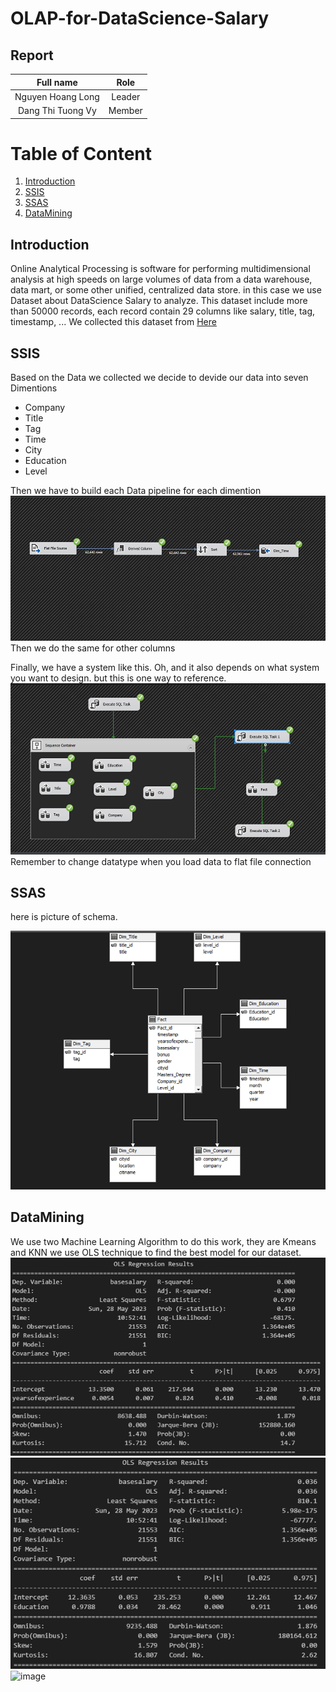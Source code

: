 # OLAP-for-DataScience-Salary


## Report
|Full name|Role|
|:--:|:--:|
| Nguyen Hoang Long| Leader |
| Dang Thi Tuong Vy| Member |
# Table of Content
1. [Introduction](#1-Introduction)
2. [SSIS](#2-SSIS)
3. [SSAS](#3-SSAS)
4. [DataMining](#4-DataMining)

## Introduction
Online Analytical Processing is software for performing multidimensional analysis at high speeds on large volumes of data from a data warehouse, data mart, or some other unified, centralized data store.
in this case we use Dataset about DataScience Salary to analyze.
This dataset include more than 50000 records, each record contain 29 columns like salary, title, tag, timestamp, ...
We collected this dataset from [Here](https://www.kaggle.com/datasets/jackogozaly/data-science-and-stem-salaries)

## SSIS
Based on the Data we collected we decide to devide our data into seven Dimentions
+ Company
+ Title
+ Tag
+ Time
+ City
+ Education
+ Level

Then we have to build each Data pipeline for each dimention
![Dim_Time image](./image/Dim_time.png "An optional title")
Then we do the same for other columns

Finally, we have a system like this. Oh, and it also depends on what system you want to design.
but this is one way to reference.
![Datapipeline image](./image/Datapipeline.png "An optional title")
Remember to change datatype when you load data to flat file connection
## SSAS
here is picture of schema.

![Schema image](./image/Schema.png "An optional title")
## DataMining
We use two Machine Learning Algorithm to do this work, they are Kmeans and KNN
we use OLS technique to find the best model for our dataset.
![OLS result Education](./image/OLS_1.png "OLS_1")
![OLS result Yearofexperience](./image/OLS_2.png "OLS_2")
![image](https://github.com/LongHoangNguyenH/OLAP-for-DataScience-Salary/assets/79389744/9656a883-c9f0-476d-857b-67c59d95c91f)

